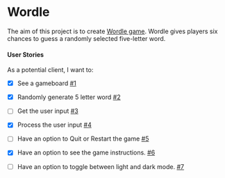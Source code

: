 # Wordle

The aim of this project is to create [Wordle game](https://www.nytimes.com/games/wordle/index.html). Wordle gives players six chances to guess a randomly selected five-letter word.




#### User Stories

As a potential client, I want to:

- [x] See a gameboard [#1][i1]
- [x] Randomly generate 5 letter word [#2][i2]
- [ ] Get the user input [#3][i3]
- [x] Process the user input [#4][i4]
- [ ] Have an option to Quit or Restart the game [#5][i5]
- [x] Have an option to see the game instructions. [#6][i6]
- [ ] Have an option to toggle between light and dark mode. [#7][i7]


<!-- Issue links -->
[i1]: https://github.com/Sumithra-Suresh/WordleWordGame/issues/1
[i2]: https://github.com/Sumithra-Suresh/WordleWordGame/issues/2
[i3]: https://github.com/Sumithra-Suresh/WordleWordGame/issues/3
[i4]: https://github.com/Sumithra-Suresh/WordleWordGame/issues/4
[i5]: https://github.com/Sumithra-Suresh/WordleWordGame/issues/5
[i6]: https://github.com/Sumithra-Suresh/Wordle/issues/6
[i7]: https://github.com/Sumithra-Suresh/Wordle/issues/7
